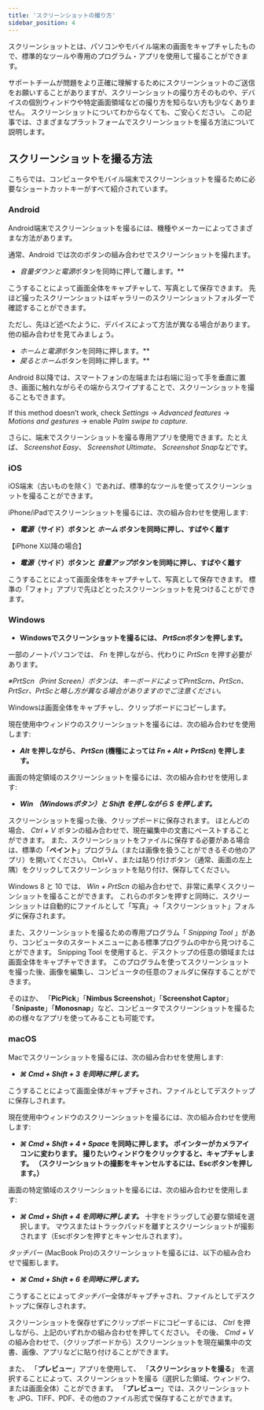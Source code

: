 ```yaml
---
title: 'スクリーンショットの撮り方'
sidebar_position: 4
---
```


スクリーンショットとは、パソコンやモバイル端末の画面をキャプチャしたもので、標準的なツールや専用のプログラム・アプリを使用して撮ることができます。

サポートチームが問題をより正確に理解するためにスクリーンショットのご送信をお願いすることがありますが、スクリーンショットの撮り方そのものや、デバイスの個別ウィンドウや特定画面領域などの撮り方を知らない方も少なくありません。 スクリーンショットについてわからなくても、ご安心ください。 この記事では、さまざまなプラットフォームでスクリーンショットを撮る方法について説明します。

## スクリーンショットを撮る方法

こちらでは、コンピュータやモバイル端末でスクリーンショットを撮るために必要なショートカットキーがすべて紹介されています。

### Android

Android端末でスクリーンショットを撮るには、機種やメーカーによってさまざまな方法があります。

通常、Android では次のボタンの組み合わせでスクリーンショットを撮れます。

+ ***音量ダウン*と*電源*ボタンを同時に押して離します。**

こうすることによって画面全体をキャプチャして、写真として保存できます。 先ほど撮ったスクリーンショットはギャラリーのスクリーンショットフォルダーで確認することができます。

ただし、先ほど述べたように、デバイスによって方法が異なる場合があります。 他の組み合わせを見てみましょう。

+ ***ホーム*と*電源*ボタンを同時に押します。**
+ ***戻る*と*ホーム*ボタンを同時に押します。**

Android 8以降では、スマートフォンの左端または右端に沿って手を垂直に置き、画面に触れながらその端からスワイプすることで、スクリーンショットを撮ることもできます。

If this method doesn’t work, check *Settings* → *Advanced features* → *Motions and gestures* → enable *Palm swipe to capture*.

さらに、端末でスクリーンショットを撮る専用アプリを使用できます。たとえば、 *Screenshot Easy*、 *Screenshot Ultimate*、 *Screenshot Snap*などです。

### iOS

iOS端末（古いものを除く）であれば、標準的なツールを使ってスクリーンショットを撮ることができます。

iPhone/iPadでスクリーンショットを撮るには、次の組み合わせを使用します:

+ ***電源*（サイド）ボタンと *ホーム* ボタンを同時に押し、すばやく離す**

【iPhone X以降の場合】

+ ***電源*（サイド）ボタンと *音量アップ*ボタンを同時に押し、すばやく離す**

こうすることによって画面全体をキャプチャして、写真として保存できます。 標準の「フォト」アプリで先ほどとったスクリーンショットを見つけることができます。

### Windows

+ **Windowsでスクリーンショットを撮るには、 *PrtScn*ボタンを押します。**

一部のノートパソコンでは、 *Fn* を押しながら、代わりに *PrtScn* を押す必要があります。

*※PrtScn（Print Screen）ボタンは、キーボードによってPrntScrn、PrtScn、PrtScr、PrtScと略し方が異なる場合がありますのでご注意ください。*

Windowsは画面全体をキャプチャし、クリップボードにコピーします。

現在使用中ウィンドウのスクリーンショットを撮るには、次の組み合わせを使用します:

+ ***Alt* を押しながら、 *PrtScn* (機種によっては *Fn + Alt + PrtScn*) を押します。**

画面の特定領域のスクリーンショットを撮るには、次の組み合わせを使用します:

+ ****Win* （Windowsボタン）と *Shift* を押しながら ***S*** を押します。***

スクリーンショットを撮った後、クリップボードに保存されます。 ほとんどの場合、 *Ctrl + V* ボタンの組み合わせで、現在編集中の文書にペーストすることができます。 また、スクリーンショットをファイルに保存する必要がある場合は、標準の「**ペイント**」プログラム（または画像を扱うことができるその他のアプリ）を開いてください。 Ctrl+V 、または貼り付けボタン（通常、画面の左上隅）をクリックしてスクリーンショットを貼り付け、保存してください。

Windows 8 と 10 では、 *Win + PrtScn* の組み合わせで、非常に素早くスクリーンショットを撮ることができます。 これらのボタンを押すと同時に、スクリーンショットは自動的にファイルとして「写真」→「スクリーンショット」フォルダに保存されます。

また、スクリーンショットを撮るための専用プログラム「 *Snipping Tool* 」があり、コンピュータのスタートメニューにある標準プログラムの中から見つけることができます。 Snipping Tool を使用すると、デスクトップの任意の領域または画面全体をキャプチャできます。 このプログラムを使ってスクリーンショットを撮った後、画像を編集し、コンピュータの任意のフォルダに保存することができます。

そのほか、 「**PicPick**」「**Nimbus Screenshot**」「**Screenshot Captor**」「**Snipaste**」「**Monosnap**」など、コンピュータでスクリーンショットを撮るための様々なアプリを使ってみることも可能です。

### macOS

Macでスクリーンショットを撮るには、次の組み合わせを使用します:

+ ******⌘ Cmd + Shift + 3*** を同時に押します。***

こうすることによって画面全体がキャプチャされ、ファイルとしてデスクトップに保存しされます。

現在使用中ウィンドウのスクリーンショットを撮るには、次の組み合わせを使用します:

+ *****⌘ Cmd + Shift + 4 + Space*** を同時に押します。  ポインターがカメラアイコンに変わります。 撮りたいウィンドウをクリックすると、キャプチャします。 （スクリーンショットの撮影をキャンセルするには、Escボタンを押します。）**

画面の特定領域のスクリーンショットを撮るには、次の組み合わせを使用します:

+ ******⌘ Cmd + Shift + 4*** を同時に押します。*** 十字をドラッグして必要な領域を選択します。 マウスまたはトラックパッドを離すとスクリーンショットが撮影されます（Escボタンを押すとキャンセルされます）。

*タッチバー* (MacBook Pro)のスクリーンショットを撮るには、以下の組み合わせで撮影します。

+ ******⌘ Cmd + Shift + 6*** を同時に押します。***

こうすることによって*タッチバー*全体がキャプチャされ、ファイルとしてデスクトップに保存しされます。

スクリーンショットを保存せずにクリップボードにコピーするには、 *Ctrl* を押しながら、上記のいずれかの組み合わせを押してください。 その後、 *Cmd + V* の組み合わせで、（クリップボードから）スクリーンショットを現在編集中の文書、画像、アプリなどに貼り付けることができます。

また、 「**プレビュー**」アプリを使用して、 「**スクリーンショットを撮る**」 を選択することによって、スクリーンショットを撮る（選択した領域、ウィンドウ、または画面全体）ことができます。 「**プレビュー**」では、スクリーンショットを JPG、TIFF、PDF、その他のファイル形式で保存することができます。
